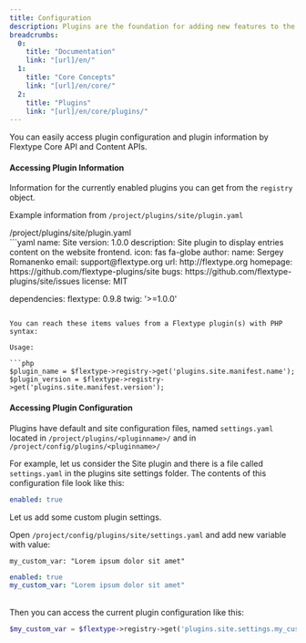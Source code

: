 ```yaml
---
title: Configuration
description: Plugins are the foundation for adding new features to the Flextype by extending it. Each Flextype plugin is an additional piece of software that can be easily installed to extend the functionality of Flextype core.
breadcrumbs:
  0:
    title: "Documentation"
    link: "[url]/en/"
  1:
    title: "Core Concepts"
    link: "[url]/en/core/"
  2:
    title: "Plugins"
    link: "[url]/en/core/plugins/"
---
```


You can easily access plugin configuration and plugin information by Flextype Core API and Content APIs.

#### Accessing Plugin Information

Information for the currently enabled plugins you can get from the `registry` object.

Example information from `/project/plugins/site/plugin.yaml`

<div class="file-header"><i class="far fa-file-alt"></i> /project/plugins/site/plugin.yaml</div>
```yaml
name: Site
version: 1.0.0
description: Site plugin to display entries content on the website frontend.
icon: fas fa-globe
author:
  name: Sergey Romanenko
  email: support@flextype.org
  url: http://flextype.org
homepage: https://github.com/flextype-plugins/site
bugs: https://github.com/flextype-plugins/site/issues
license: MIT

dependencies:
  flextype: 0.9.8
  twig: '>=1.0.0'
```

You can reach these items values from a Flextype plugin(s) with PHP syntax:

Usage:

```php
$plugin_name = $flextype->registry->get('plugins.site.manifest.name');
$plugin_version = $flextype->registry->get('plugins.site.manifest.version');
```

#### Accessing Plugin Configuration

Plugins have default and site configuration files, named `settings.yaml` located in `/project/plugins/<pluginname>/` and in `/project/config/plugins/<pluginname>/`

For example, let us consider the Site plugin and there is a file called `settings.yaml` in the plugins site settings folder. The contents of this configuration file look like this:

```yaml
enabled: true
```

Let us add some custom plugin settings.

Open `/project/config/plugins/site/settings.yaml` and add new variable with value:

`my_custom_var: "Lorem ipsum dolor sit amet"`

```yaml
enabled: true
my_custom_var: "Lorem ipsum dolor sit amet"
```

<br>
Then you can access the current plugin configuration like this:

```php
$my_custom_var = $flextype->registry->get('plugins.site.settings.my_custom_var');
```
